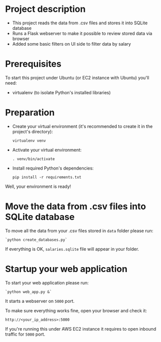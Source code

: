 Project description
===================

  - This project reads the data from .csv files and stores it into SQLite database
  - Runs a Flask webserver to make it possible to review stored data via browser
  - Added some basic filters on UI side to filter data by salary

Prerequisites
=============

To start this project under Ubuntu (or EC2 instance with Ubuntu) you'll need:

  - virtualenv (to isolate Python's installed libraries)

Preparation
===========

  - Create your virtual environment (it's recommended to create it
  in the project's directory):

      `virtualenv venv`

  - Activate your virtual environment:

      `. venv/bin/activate`

  - Install required Python's dependencies:

      `pip install -r requirements.txt`

  Well, your environment is ready!

Move the data from .csv files into SQLite database
==================================================

  To move all the data from your .csv files stored in `data` folder please run:

    `python create_databases.py`

  If everything is OK, `salaries.sqlite` file will appear in your folder.

Startup your web application
============================

  To start your web application please run:

    `python web_app.py &`

  It starts a webserver on `5000` port.

  To make sure everything works fine, open your browser and check it:

    http://<your_ip_address>:5000

  If you're running this under AWS EC2 instance it requires to open inbound traffic for `5000` port.